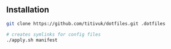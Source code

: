 ## Installation

```bash
git clone https://github.com/titivuk/dotfiles.git .dotfiles

# creates symlinks for config files
./apply.sh manifest
```